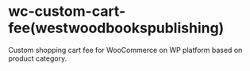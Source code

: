 # wc-custom-cart-fee(westwoodbookspublishing)
Custom shopping cart fee for WooCommerce on WP platform based on product category.
